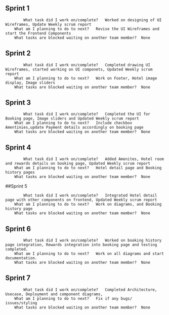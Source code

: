 ## Sprint 1

            What task did I work on/complete?	Worked on designing of UI Wireframes, Update Weekly scrum report
    	What am I planning to do to next?	Revise the UI Wireframes and start the Frontend Components
    	What tasks are blocked waiting on another team member?	None

## Sprint 2

            What task did I work on/complete?	Completed drawing UI Wireframes, started working on UI componets, Updated Weekly scrum report
    	What am I planning to do to next?	Work on Footer, Hotel image display, Image sliders
    	What tasks are blocked waiting on another team member?	None

## Sprint 3

            What task did I work on/complete?	Completed the UI for Booking page, Image sliders and Updated Weekly scrum report
    	What am I planning to do to next?	Include checkbox Amentinies,update Payment details accordingly on booking page
    	What tasks are blocked waiting on another team member?	None

## Sprint 4

    	    What task did I work on/complete?	Added Amenites, Hotel room and rewards details on booking page, Updated Weekly scrum report
    	What am I planning to do to next?	Hotel detail page and Booking history pages
    	What tasks are blocked waiting on another team member?	None

##Sprint 5

            What task did I work on/complete?	Integrated Hotel detail page with other components on frontend, Updated Weekly scrum report
    	What am I planning to do to next?	Work on diagrams, and Booking history page
    	What tasks are blocked waiting on another team member?	None

## Sprint 6

            What task did I work on/complete?	Worked on booking history page integration, Rewards integration into booking page and testing completed.
    	What am I planning to do to next?	Work on all diagrams and start documentation.
    	What tasks are blocked waiting on another team member?	None

## Sprint 7

            What task did I work on/complete?	Completed Architecture, Usecase, Deployment and component diagrams,
    	What am I planning to do to next?	Fix if any bugs/ issues/styling
    	What tasks are blocked waiting on another team member?	None

